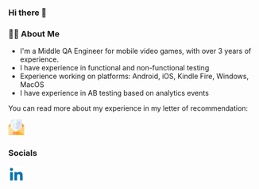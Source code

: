 ### Hi there 👋

### :woman_technologist: About Me

+ I'm a Middle QA Engineer for mobile video games, with over 3 years of experience.
+ I have experience in functional and non-functional testing 
+ Experience working on platforms: Android, iOS, Kindle Fire, Windows, MacOS
+ I have experience in AB testing based on analytics events

You can read more about my experience in my letter of recommendation:


<a href="https://drive.google.com/file/d/1gHYBztBoc4YdY7ZxcsnrG2A5cCiFf08-/view?usp=share_link">
  <img src="https://github.com/Numilou/images/blob/main/2024-07-31%2019.05.57.jpg" alt="Latter"
  width="32" height="32" />
</a>

### Socials

<a href="https://www.linkedin.com/in/darya-ivanova-404a87258/" target="_blank" rel="noreferrer">
  <img src="https://raw.githubusercontent.com/Numilou/images/main/free-icon-linkedin-3128329.png" alt="LinkedIn Profile" width="32" height="32" />
</a>


